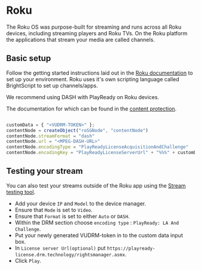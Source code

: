 # Roku

 The Roku OS was purpose-built for streaming and runs across all Roku devices, including streaming players and Roku TVs. On the Roku platform the applications that stream your media are called channels.

## Basic setup

Follow the getting started instructions laid out in the [Roku documentation](https://developer.roku.com/en-gb/overview) to set up your environment. Roku uses it's own scripting language called BrightScript to set up channels/apps.

We recommend using DASH with PlayReady on Roku devices.

The documentation for which can be found in the [content protection](https://developer.roku.com/en-gb/docs/specs/content-protection.md).

```javascript

customData = { "<VUDRM-TOKEN>" };
contentNode = createObject("roSGNode", "contentNode")
contentNode.streamFormat = "dash"
contentNode.url = "<MPEG-DASH-URL>"
contentNode.encodingType = "PlayReadyLicenseAcquisitionAndChallenge"
contentNode.encodingKey = "PlayReadyLicenseServerUrl" + "%%%" + customData
```

## Testing your stream

You can also test your streams outside of the Roku app using the [Stream testing tool](https://developer.roku.com/en-gb/docs/developer-program/dev-tools/tools-overview.md#stream-testing-tool).

- Add your device `IP` and `Model` to the device manager.
- Ensure that `Mode` is set to `Video`.
- Ensure that `Format` is set to either `Auto` or `DASH`.
- Within the DRM section choose `encoding type` : `PlayReady: LA And Challenge`.
- Put your newly generated VUDRM-token in to the custom data input box.
- In `License server Url(optional)` put `https://playready-license.drm.technology/rightsmanager.asmx`.
- Click `Play`.

